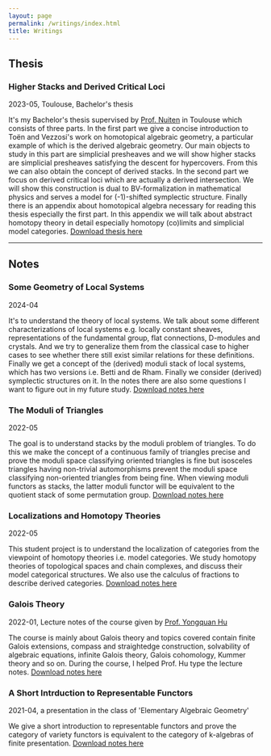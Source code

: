 ```yaml
---
layout: page
permalink: /writings/index.html
title: Writings
---
```

## Thesis
### Higher Stacks and Derived Critical Loci
2023-05, Toulouse, Bachelor's thesis

It's my Bachelor's thesis supervised by [Prof. Nuiten](https://www.math.univ-toulouse.fr/~jnuiten/) in Toulouse which consists of three parts. In the first part we give a concise introduction to Toën and Vezzosi's work on homotopical algebraic geometry, a particular example of which is the derived algebraic geometry. Our main objects to study in this part are simplicial presheaves and we will show higher stacks are simplicial presheaves satisfying the descent for hypercovers. From this we can also obtain the concept of derived stacks. In the second part we focus on derived critical loci which are actually a derived intersection. We will show this construction is dual to BV-formalization in mathematical physics and serves a model for (-1)-shifted symplectic structure. Finally there is an appendix about homotopical algebra necessary for reading this thesis especially the first part. In this appendix we will talk about abstract homotopy theory in detail especially homotopy (co)limits and simplicial model categories. [Download thesis here](https://Yining-math.github.io/file/bachelor's%20thesis.pdf)

****

## Notes

### Some Geometry of Local Systems
2024-04

It's to understand the theory of local systems. We talk about some different characterizations of local systems e.g. locally constant sheaves, representations of the fundamental group, flat connections, D-modules and crystals. And we try to generalize them from the classical case to higher cases to see whether there still exist similar relations for these definitions. Finally we get a concept of the (derived) moduli stack of local systems, which has two versions i.e. Betti and de Rham. Finally we consider (derived) symplectic structures on it. In the notes there are also some questions I want to figure out in my future study. [Download notes here](https://Yining-math.github.io/file/2024-04-notes-1.pdf)

### The Moduli of Triangles
2022-05

The goal is to understand stacks by the moduli problem of triangles. To do this we make the concept of a continuous family of triangles precise and prove the moduli space classifying oriented triangles is fine but isosceles triangles having non-trivial automorphisms prevent the moduli space classifying non-oriented triangles from being fine. When viewing moduli functors as stacks, the latter moduli functor will be equivalent to the quotient stack of some permutation group. [Download notes here](https://Yining-math.github.io/file/2022-05-notes-2.pdf)

### Localizations and Homotopy Theories
2022-05

This student project is to understand the localization of categories from the viewpoint of homotopy theories i.e. model categories. We study homotopy theories of topological spaces and chain complexes, and discuss their model categorical structures. We also use the calculus of fractions to describe derived categories. [Download notes here](https://Yining-math.github.io/file/2022-05-notes-1.pdf)
### Galois Theory
2022-01, Lecture notes of the course given by [Prof. Yongquan Hu](http://www.mcm.ac.cn/faculty/huyongquan/201509/t20150909_306981.html)

The course is mainly about Galois theory and topics covered contain finite Galois extensions, compass and straightedge construction, solvability of algebraic equations, infinite Galois theory, Galois cohomology, Kummer theory and so on. During the course, I helped Prof. Hu type the lecture notes. [Download notes here](https://Yining-math.github.io/file/2022-01-notes-1.pdf)

### A Short Intrduction to Representable Functors
2021-04, a presentation in the class of 'Elementary Algebraic Geometry'

We give a short introduction to representable functors and prove the category of variety functors is equivalent to the category of k-algebras of finite presentation. [Download notes here](https://Yining-math.github.io/file/2021-04-notes-1.pdf)
